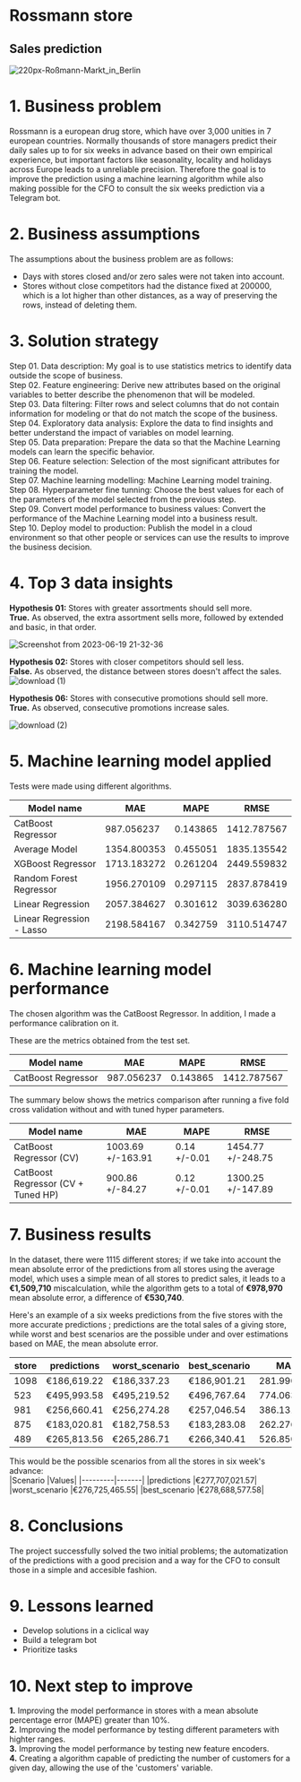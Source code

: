 # **Rossmann store**
## **Sales prediction**

![220px-Roßmann-Markt_in_Berlin](https://user-images.githubusercontent.com/95311171/221661647-73c0decf-d876-4cd9-9ed6-f7064317aa8d.jpg)

# **1. Business problem**
 Rossmann is a european drug store, which have over 3,000 unities in 7 european countries.
Normally thousands of store managers predict their daily sales up to for six weeks in advance based on their own empirical experience, but important factors like seasonality, locality and holidays across Europe leads to a unreliable precision.
Therefore the goal is to improve the prediction using a machine learning algorithm while also making possible for the CFO to consult the six weeks prediction via a Telegram bot.        


# **2. Business assumptions**
The assumptions about the business problem are as follows:       
- Days with stores closed and/or zero sales were not taken into account.       
- Stores without close competitors had the distance fixed at 200000, which is a lot higher than other distances, as a way of preserving the rows, instead of deleting them.   



# **3. Solution strategy**
Step 01. Data description: My goal is to use statistics metrics to identify data outside the scope of business.   
Step 02. Feature engineering: Derive new attributes based on the original variables to better describe the phenomenon that will be modeled.    
Step 03. Data filtering: Filter rows and select columns that do not contain information for modeling or that do not match the scope of the business.   
Step 04. Exploratory data analysis: Explore the data to find insights and better understand the impact of variables on model learning.   
Step 05. Data preparation: Prepare the data so that the Machine Learning models can learn the specific behavior.   
Step 06. Feature selection: Selection of the most significant attributes for training the model.   
Step 07. Machine learning modelling: Machine Learning model training.   
Step 08. Hyperparameter fine tunning: Choose the best values for each of the parameters of the model selected from the previous step.   
Step 09. Convert model performance to business values: Convert the performance of the Machine Learning model into a business result.   
Step 10. Deploy model to production: Publish the model in a cloud environment so that other people or services can use the results to improve the business decision.   


# **4. Top 3 data insights**
**Hypothesis 01:** Stores with greater assortments should sell more.   
**True.** As observed, the extra assortment sells more, followed by extended and basic, in that order.       

![Screenshot from 2023-06-19 21-32-36](https://github.com/Soturno95/Rossmann-sales-prediction/assets/95311171/533284b2-9781-4160-afd8-3010c5366834)



**Hypothesis 02:** Stores with closer competitors should sell less.      
**False.** As observed, the distance between stores doesn't affect the sales.
![download (1)](https://github.com/Soturno95/Rossmann-sales-prediction/assets/95311171/5045a85f-e0c2-4b37-b05a-b8097eb5c339)



**Hypothesis 06:** Stores with consecutive promotions should sell more.         
**True.** As observed, consecutive promotions increase sales.    

![download (2)](https://github.com/Soturno95/Rossmann-sales-prediction/assets/95311171/6250b6d8-d612-42f4-9da3-ebe3d7fb5c20)


# **5. Machine learning model applied**   
Tests were made using different algorithms.     

| Model name | MAE | MAPE | RMSE | 
|-----------|---------|-----------|---------|
| CatBoost Regressor   | 987.056237 | 0.143865  | 1412.787567 | 
| Average Model	|1354.800353|	0.455051|	1835.135542 |
| XGBoost Regressor	|1713.183272	|0.261204|	2449.559832
| Random Forest Regressor|	1956.270109	|0.297115|	2837.878419|
| Linear Regression	|2057.384627	|0.301612	|3039.636280|
| Linear Regression - Lasso|	2198.584167|	0.342759	|3110.514747|

# **6. Machine learning model performance**
The chosen algorithm was the CatBoost Regressor. In addition, I made a performance calibration on it.   

These are the metrics obtained from the test set.

| Model name | MAE | MAPE | RMSE | 
|-----------|---------|-----------|---------|
| CatBoost Regressor   | 987.056237 | 0.143865  | 1412.787567 | 

The summary below shows the metrics comparison after running a five fold cross validation without and with tuned hyper parameters.   

| Model name | MAE | MAPE | RMSE | 
|-----------|---------|-----------|---------|
| CatBoost Regressor (CV)  | 1003.69 +/-163.91	 |0.14 +/-0.01  | 1454.77 +/-248.75 | 
| CatBoost Regressor (CV + Tuned HP) | 900.86 +/-84.27| 0.12 +/-0.01  | 1300.25 +/-147.89 | 

# **7. Business results**
In the dataset, there were 1115 different stores; if we take into account the mean absolute error of the predictions from all stores using the average model, which uses a simple mean of all stores to predict sales, it leads to a **€1,509,710** miscalculation, while the algorithm gets to a total of **€978,970** mean absolute error, a difference of **€530,740**.    

Here's an example of a six weeks predictions from the five stores with the more accurate predictions ; predictions are the total sales of a giving store, while worst and best scenarios are the possible under and over estimations based on MAE, the mean absolute error.    


|store|	predictions	|worst_scenario|	best_scenario|	MAE	|MAPE|
|--------|-----------|-----------|------------|--------------|----------|
|1098	|€186,619.22	|€186,337.23	|€186,901.21	|281.990104	|0.055884
|523	|€495,993.58	|€495,219.52	|€496,767.64	|774.063158	|0.056405
|981	|€256,660.41	|€256,274.28	|€257,046.54	|386.131729|	0.056915
|875	|€183,020.81	|€182,758.53	|€183,283.08	|262.276640	|0.058730
|489	|€265,813.56	|€265,286.71	|€266,340.41	|526.850079|	0.059235

This would be the possible scenarios from all the stores in six week's advance:   
|Scenario	|Values|
|---------|-------|
|predictions	|€277,707,021.57|
|worst_scenario	|€276,725,465.55|
|best_scenario	|€278,688,577.58|

# **8. Conclusions**
The project successfully solved the two initial problems; the automatization of the predictions with a good precision and a way for the CFO to consult those in a simple and accesible fashion.

# **9. Lessons learned**   
- Develop solutions in a ciclical way
- Build a telegram bot
- Prioritize tasks   


# **10. Next step to improve**   
**1.** Improving the model performance in stores with a mean absolute percentage error (MAPE) greater than 10%.   
**2.** Improving the model performance by testing different parameters with highter ranges.     
**3.** Improving the model performance by testing new feature encoders.    
**4.** Creating a algorithm capable of predicting the number of customers for a given day, allowing the use of the 'customers' variable. 

